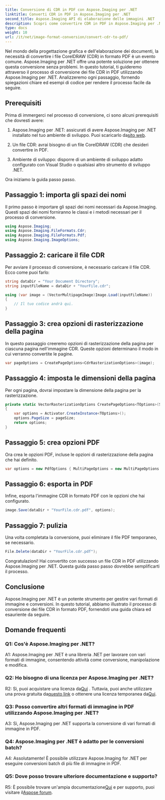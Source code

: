 ```yaml
---
title: Conversione di CDR in PDF con Aspose.Imaging per .NET
linktitle: Converti CDR in PDF in Aspose.Imaging per .NET
second_title: Aspose.Imaging API di elaborazione delle immagini .NET
description: Scopri come convertire CDR in PDF in Aspose.Imaging per .NET. Una guida passo passo per conversioni senza interruzioni.
type: docs
weight: 10
url: /it/net/image-format-conversion/convert-cdr-to-pdf/
---
```

Nel mondo della progettazione grafica e dell'elaborazione dei documenti, la necessità di convertire i file CorelDRAW (CDR) in formato PDF è un evento comune. Aspose.Imaging per .NET offre una potente soluzione per ottenere questa conversione senza problemi. In questo tutorial, ti guideremo attraverso il processo di conversione dei file CDR in PDF utilizzando Aspose.Imaging per .NET. Analizzeremo ogni passaggio, fornendo spiegazioni chiare ed esempi di codice per rendere il processo facile da seguire.

## Prerequisiti

Prima di immergerci nel processo di conversione, ci sono alcuni prerequisiti che dovresti avere:

1.  Aspose.Imaging per .NET: assicurati di avere Aspose.Imaging per .NET installato nel tuo ambiente di sviluppo. Puoi scaricarlo da[sito web](https://releases.aspose.com/imaging/net/).

2. Un file CDR: avrai bisogno di un file CorelDRAW (CDR) che desideri convertire in PDF.

3. Ambiente di sviluppo: disporre di un ambiente di sviluppo adatto configurato con Visual Studio o qualsiasi altro strumento di sviluppo .NET.

Ora iniziamo la guida passo passo.

## Passaggio 1: importa gli spazi dei nomi

Il primo passo è importare gli spazi dei nomi necessari da Aspose.Imaging. Questi spazi dei nomi forniranno le classi e i metodi necessari per il processo di conversione.

```csharp
using Aspose.Imaging;
using Aspose.Imaging.FileFormats.Cdr;
using Aspose.Imaging.FileFormats.Pdf;
using Aspose.Imaging.ImageOptions;
```

## Passaggio 2: caricare il file CDR

Per avviare il processo di conversione, è necessario caricare il file CDR. Ecco come puoi farlo:

```csharp
string dataDir = "Your Document Directory";
string inputFileName = dataDir + "YourFile.cdr";

using (var image = (VectorMultipageImage)Image.Load(inputFileName))
{
    // Il tuo codice andrà qui.
}
```

## Passaggio 3: crea opzioni di rasterizzazione della pagina

In questo passaggio creeremo opzioni di rasterizzazione della pagina per ciascuna pagina nell'immagine CDR. Queste opzioni determinano il modo in cui verranno convertite le pagine.

```csharp
var pageOptions = CreatePageOptions<CdrRasterizationOptions>(image);
```

## Passaggio 4: imposta le dimensioni della pagina

Per ogni pagina, dovrai impostare la dimensione della pagina per la rasterizzazione.

```csharp
private static VectorRasterizationOptions CreatePageOptions<TOptions>(Size pageSize) where TOptions : VectorRasterizationOptions
{
    var options = Activator.CreateInstance<TOptions>();
    options.PageSize = pageSize;
    return options;
}
```

## Passaggio 5: crea opzioni PDF

Ora crea le opzioni PDF, incluse le opzioni di rasterizzazione della pagina che hai definito.

```csharp
var options = new PdfOptions { MultiPageOptions = new MultiPageOptions { PageRasterizationOptions = pageOptions } };
```

## Passaggio 6: esporta in PDF

Infine, esporta l'immagine CDR in formato PDF con le opzioni che hai configurato.

```csharp
image.Save(dataDir + "YourFile.cdr.pdf", options);
```

## Passaggio 7: pulizia

Una volta completata la conversione, puoi eliminare il file PDF temporaneo, se necessario.

```csharp
File.Delete(dataDir + "YourFile.cdr.pdf");
```

Congratulazioni! Hai convertito con successo un file CDR in PDF utilizzando Aspose.Imaging per .NET. Questa guida passo passo dovrebbe semplificarti il processo.

## Conclusione

Aspose.Imaging per .NET è un potente strumento per gestire vari formati di immagine e conversioni. In questo tutorial, abbiamo illustrato il processo di conversione dei file CDR in formato PDF, fornendoti una guida chiara ed esauriente da seguire.

## Domande frequenti

### Q1: Cos'è Aspose.Imaging per .NET?

A1: Aspose.Imaging per .NET è una libreria .NET per lavorare con vari formati di immagine, consentendo attività come conversione, manipolazione e modifica.

### Q2: Ho bisogno di una licenza per Aspose.Imaging per .NET?

 R2: Sì, puoi acquistare una licenza da[Qui](https://purchase.aspose.com/buy) . Tuttavia, puoi anche utilizzare una prova gratuita da[questo link](https://releases.aspose.com/) o ottenere una licenza temporanea da[Qui](https://purchase.aspose.com/temporary-license/).

### Q3: Posso convertire altri formati di immagine in PDF utilizzando Aspose.Imaging per .NET?

A3: Sì, Aspose.Imaging per .NET supporta la conversione di vari formati di immagine in PDF.

### Q4: Aspose.Imaging per .NET è adatto per le conversioni batch?

A4: Assolutamente! È possibile utilizzare Aspose.Imaging for .NET per eseguire conversioni batch di più file di immagine in PDF.

### Q5: Dove posso trovare ulteriore documentazione e supporto?

 R5: È possibile trovare un'ampia documentazione[Qui](https://reference.aspose.com/imaging/net/) e per supporto, puoi visitare il[Aspose forum](https://forum.aspose.com/).